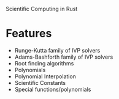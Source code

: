 Scientific Computing in Rust

# Features
* Runge-Kutta family of IVP solvers
* Adams-Bashforth family of IVP solvers
* Root finding algorithms
* Polynomials
* Polynomial Interpolation
* Scientific Constants
* Special functions/polynomials
